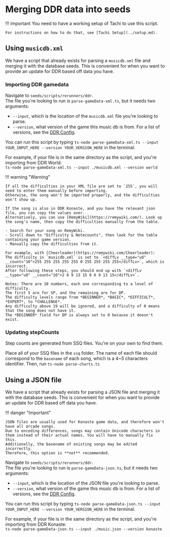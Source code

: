 # Merging DDR data into seeds

!!! important
    You need to have a working setup of Tachi to use this script.

    For instructions on how to do that, see [Tachi Setup](../setup.md).

## Using `musicdb.xml`

We have a script that already exists for parsing a `musicdb.xml` file and merging it with the database seeds.
This is convenient for when you want to provide an update for DDR based off data you have.

### Importing DDR gamedata

Navigate to `seeds/scripts/rerunners/ddr`.  
The file you're looking to run is `parse-gameData-xml.ts`, but it needs two arguments:

- `--input`, which is the location of the `musicdb.xml` file you're looking to parse.
- `--version`, what version of the game this music db is from. For a list of versions, see the [DDR Config](../../game-support/games/ddr-SP.md#versions).

You can run this script by typing `ts-node parse-gameData-xml.ts --input YOUR_INPUT_HERE --version YOUR_VERSION_HERE` in the terminal.

For example, if your file is in the same directory as the script, and you're importing from DDR World:  
`ts-node parse-gameData-xml.ts --input ./musicdb.xml --version world`

!!! warning "Warning"

    If all the difficulties in your XML file are set to `255`, you will need to enter them manually before importing. 
    Otherwise, the song won't be imported properly, and the difficulties won't show up.

    If the song is also in DDR Konaste, and you have the relevant json file, you can copy the values over.  
    Alternatively, you can use [RemyWiki](https://remywiki.com/). Look up the song's name, then copy the difficulties manually from the table.

    - Search for your song on RemyWiki.
    - Scroll down to "Difficulty & Notecounts", then look for the table containing your game version.
    - Manually copy the difficulties from it.

    For example, with [Cheerleader](https://remywiki.com/Cheerleader):
    The difficulty in `musicdb.xml` is set to `<diffLv __type="u8" __count="10">255 255 255 255 255 0 255 255 255 255</diffLv>`, which is incorrect.  
    After following these steps, you should end up with `<diffLv __type="u8" __count="10">2 6 9 13 15 0 6 9 13 15</diffLv>`.

    Notes: There are 10 numbers, each one corresponding to a level of difficulty.
    The first 5 are for SP, and the remaining are for DP.
    The difficulty levels range from *BEGINNER*, *BASIC*, *DIFFICULT*, *EXPERT*, to *CHALLENGE*.
    Any difficulty above 19 will be ignored, and a difficulty of 0 means that the song does not have it.
    The *BEGINNER* field for DP is always set to 0 because it doesn't exist.

### Updating stepCounts

Step counts are generated from SSQ files. You're on your own to find them.

Place all of your SSQ files in the `ssq` folder. The name of each file should correspond to the `basename` of each song, which is a 4~5 characters identifier.
Then, run `ts-node parse-charts.ts`


## Using a JSON file

We have a script that already exists for parsing a JSON file and merging it with the database seeds.
This is convenient for when you want to provide an update for DDR based off data you have.

!!! danger "Important"

    JSON files are usually used for Konaste game data, and therefore won't have all arcade songs.  
    Due to encoding differences, songs may contain Unicode characters in them instead of their actual names. You will have to manually fix this.
    Additionally, the basename of existing songs may be edited incorrectly.  
    Therefore, this option is **not** recommended.

Navigate to `seeds/scripts/rerunners/ddr`.  
The file you're looking to run is `parse-gameData-json.ts`, but it needs two arguments:

- `--input`, which is the location of the JSON file you're looking to parse.
- `--version`, what version of the game this music db is from. For a list of versions, see the [DDR Config](../../game-support/games/ddr-SP.md#versions).

You can run this script by typing `ts-node parse-gameData-json.ts --input YOUR_INPUT_HERE --version YOUR_VERSION_HERE` in the terminal.

For example, if your file is in the same directory as the script, and you're importing from DDR Konaste:  
`ts-node parse-gameData-json.ts --input ./music.json --version konaste`